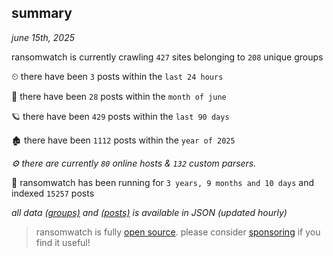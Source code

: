 
## summary
_june 15th, 2025_

ransomwatch is currently crawling `427` sites belonging to `208` unique groups

⏲ there have been `3` posts within the `last 24 hours`

🦈 there have been `28` posts within the `month of june`

🪐 there have been `429` posts within the `last 90 days`

🏚 there have been `1112` posts within the `year of 2025`

_⚙️ there are currently `80` online hosts & `132` custom parsers._

🦕 ransomwatch has been running for `3 years, 9 months and 10 days` and indexed `15257` posts

_all data  [(groups)](http://ransomwhat.telemetry.ltd/groups) and [(posts)](http://ransomwhat.telemetry.ltd/posts) is available in JSON (updated hourly)_

> ransomwatch is fully [open source](https://github.com/joshhighet/ransomwatch#ransomwatch--). please consider [sponsoring](https://github.com/sponsors/joshhighet) if you find it useful!
